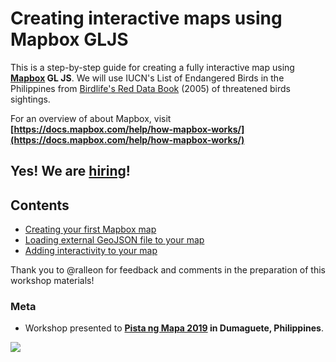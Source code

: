 # Creating interactive maps using Mapbox GLJS

This is a step-by-step guide for creating a fully interactive map using **[Mapbox](https://www.mapbox.com/) GL JS**.
We will use IUCN's List of Endangered Birds in the Philippines from 
[Birdlife's Red Data Book](https://web.archive.org/web/20060202013628/http://www.rdb.or.id/) (2005)
of threatened birds sightings.

For an overview of about Mapbox, visit **[https://docs.mapbox.com/help/how-mapbox-works/](https://docs.mapbox.com/help/how-mapbox-works/)**

## Yes! We are [hiring](https://www.mapbox.com/careers/)!

## Contents

* [Creating your first Mapbox map](first_map.md)
* [Loading external GeoJSON file to your map](loading_geojson.md)
* [Adding interactivity to your map](popup_cluster.md)


Thank you to @ralleon for feedback and comments in the preparation of this workshop materials!

### Meta

* Workshop presented to **[Pista ng Mapa 2019](https://ti.to/pistangmapa/2019) in Dumaguete, Philippines**.

![](img/PnM_Marketing_Slide_10k.png)
